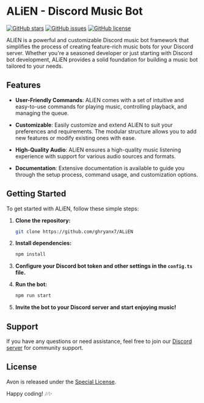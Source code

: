# ALiEN - Discord Music Bot

[![GitHub stars](https://img.shields.io/github/stars/Punit9464/Avon.svg)](https://github.com/Punit9464/Avon/stargazers)
[![GitHub issues](https://img.shields.io/github/issues/Punit9464/Avon.svg)](https://github.com/Punit9464/Avon/issues)
[![GitHub license](https://img.shields.io/github/license/Punit9464/Avon.svg)](https://github.com/Punit9464/Avon/blob/main/LICENSE)

ALiEN is a powerful and customizable Discord music bot framework that simplifies the process of creating feature-rich music bots for your Discord server. Whether you're a seasoned developer or just starting with Discord bot development, ALiEN provides a solid foundation for building a music bot tailored to your needs.

## Features

- **User-Friendly Commands**: ALiEN comes with a set of intuitive and easy-to-use commands for playing music, controlling playback, and managing the queue.

- **Customizable**: Easily customize and extend ALiEN to suit your preferences and requirements. The modular structure allows you to add new features or modify existing ones with ease.

- **High-Quality Audio**: ALiEN ensures a high-quality music listening experience with support for various audio sources and formats.

- **Documentation**: Extensive documentation is available to guide you through the setup process, command usage, and customization options.

## Getting Started

To get started with ALiEN, follow these simple steps:

1. **Clone the repository:**
   ```bash
   git clone https://github.com/ghryanx7/ALiEN
   ```

2. **Install dependencies:**
   ```bash
   npm install
   ```

3. **Configure your Discord bot token and other settings in the `config.ts` file.**

4. **Run the bot:**
   ```bash
   npm run start
   ```

5. **Invite the bot to your Discord server and start enjoying music!**

## Support

If you have any questions or need assistance, feel free to join our [Discord server](https://discord.gg/VjjJ24BFyH) for community support.

## License

Avon is released under the [Special License](https://github.com/Punit9464/Avon/blob/main/LICENSE).

Happy coding! 🎶✨
